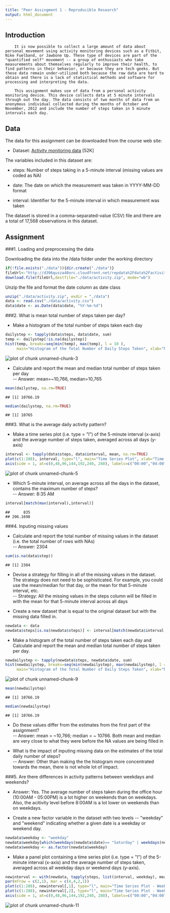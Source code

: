 ```yaml
---
title: "Peer Assingment 1 - Reproducible Research"
output: html_document
---
```

## Introduction

        It is now possible to collect a large amount of data about personal movement using activity monitoring devices such as a Fitbit, Nike Fuelband, or Jawbone Up. These type of devices are part of the "quantified self" movement -- a group of enthusiasts who take measurements about themselves regularly to improve their health, to find patterns in their behavior, or because they are tech geeks. But these data remain under-utilized both because the raw data are hard to obtain and there is a lack of statistical methods and software for processing and interpreting the data.

        This assignment makes use of data from a personal activity monitoring device. This device collects data at 5 minute intervals through out the day. The data consists of two months of data from an anonymous individual collected during the months of October and November, 2012 and include the number of steps taken in 5 minute intervals each day.

## Data

The data for this assignment can be downloaded from the course web site:

- Dataset: [Activity monitoring data](https://d396qusza40orc.cloudfront.net/repdata%2Fdata%2Factivity.zip) [52K]

The variables included in this dataset are:

- steps: Number of steps taking in a 5-minute interval (missing values are coded as NA)

- date: The date on which the measurement was taken in YYYY-MM-DD format

- interval: Identifier for the 5-minute interval in which measurement was taken

The dataset is stored in a comma-separated-value (CSV) file and there are a total of 17,568 observations in this dataset.

## Assignment

###1. Loading and preprocessing the data

Downloading the data into the /data folder under the working directory 

```r
if(!file.exists("./data")){dir.create("./data")}
fileUrl<-"http://d396qusza40orc.cloudfront.net/repdata%2Fdata%2Factivity.zip"
download.file(fileUrl,destfile="./data/activity.zip", mode="wb")
```

Unzip the file and format the date column as date class

```r
unzip("./data/activity.zip", exdir = "./data")
data <- read.csv("./data/activity.csv")
data$date <- as.Date(data$date, "%Y-%m-%d")
```

###2. What is mean total number of steps taken per day?  

- Make a histogram of the total number of steps taken each day  

```r
dailystep <- tapply(data$steps, data$date, sum)
temp <- dailystep[!is.na(dailystep)]
hist(temp, breaks=seq(min(temp), max(temp), l = 10 ), 
     main="Histogram of the Total Number of Daily Steps Taken", xlab="Number of Daily Steps Taken")
```

![plot of chunk unnamed-chunk-3](figure/unnamed-chunk-3-1.png) 

- Calculate and report the mean and median total number of steps taken per day   
-- Answer: mean=~10,766, median=10,765

```r
mean(dailystep, na.rm=TRUE)
```

```
## [1] 10766.19
```

```r
median(dailystep, na.rm=TRUE)
```

```
## [1] 10765
```

###3. What is the average daily activity pattern?  

- Make a time series plot (i.e. type = "l") of the 5-minute interval (x-axis) and the average number of steps taken, averaged across all days (y-axis)

```r
interval <- tapply(data$steps, data$interval, mean, na.rm=TRUE)
plot(c(1:288), interval, type="l", main="Time Series Plot", xlab="Time Interval", ylab="Average Steps Taken Across All Days", xaxt = "n")
axis(side = 1, at=c(0,48,96,144,192,240, 288), labels=c("00:00","04:00","08:00","12:00","16:00","20:00","23:55"))
```

![plot of chunk unnamed-chunk-5](figure/unnamed-chunk-5-1.png) 

- Which 5-minute interval, on average across all the days in the dataset, contains the maximum number of steps?  
-- Answer: 8:35 AM

```r
interval[match(max(interval),interval)]
```

```
##      835 
## 206.1698
```

###4. Inputing missing values  

- Calculate and report the total number of missing values in the dataset (i.e. the total number of rows with NAs)  
-- Answer: 2304  

```r
sum(is.na(data$step))
```

```
## [1] 2304
```

- Devise a strategy for filling in all of the missing values in the dataset. The strategy does not need to be sophisticated. For example, you could use the mean/median for that day, or the mean for that 5-minute interval, etc.  
-- Strategy: All the missing values in the steps column will be filled in with the mean for that 5-minute interval across all days

- Create a new dataset that is equal to the original dataset but with the missing data filled in.

```r
newdata <- data
newdata$steps[is.na(newdata$steps)] <- interval[match(newdata$interval, names(interval))]
```

- Make a histogram of the total number of steps taken each day and Calculate and report the mean and median total number of steps taken per day. 

```r
newdailystep <- tapply(newdata$steps, newdata$date, sum)
hist(newdailystep, breaks=seq(min(newdailystep), max(newdailystep), l = 10 ), 
     main="Histogram of the Total Number of Daily Steps Taken", xlab="Number of Daily Steps Taken")
```

![plot of chunk unnamed-chunk-9](figure/unnamed-chunk-9-1.png) 

```r
mean(newdailystep)
```

```
## [1] 10766.19
```

```r
median(newdailystep)
```

```
## [1] 10766.19
```
- Do these values differ from the estimates from the first part of the assignment?   
-- Answer: mean = ~10,766; median = ~ 10766. Both mean and median are very close to what they were before the NA values are being filled in  

- What is the impact of inputing missing data on the estimates of the total daily number of steps?   
-- Answer: Other than making the the histogram more concentrated towards the mean, there is not whole lot of impact.  

###5. Are there differences in activity patterns between weekdays and weekends?

- Answer: Yes. The average number of steps taken during the office hour (10:00AM - 05:00PM) is a lot higher on weekends than on weekdays.
Also, the acitivity level before 8:00AM is a lot lower on weekends than on weekdays.

- Create a new factor variable in the dataset with two levels -- "weekday" and "weekend" indicating whether a given date is a weekday or weekend day.  

```r
newdata$weekday <- "weekday"
newdata$weekday[which(weekdays(newdata$date)== "Saturday" | weekdays(newdata$date) == "Sunday")] <- "weekend"
newdata$weekday <- as.factor(newdata$weekday)
```

- Make a panel plot containing a time series plot (i.e. type = "l") of the 5-minute interval (x-axis) and the average number of steps taken, averaged across all weekday days or weekend days (y-axis).  

```r
newinterval <- with(newdata, tapply(steps, list(interval, weekday), mean, na.rm=TRUE))
par(mfrow = c(2,1), mar = c(4,4,2,1))
plot(c(1:288), newinterval[,1], type="l", main="Time Series Plot - Weekday", xlab="Time Interval", ylab="Average Steps Taken", xaxt = "n")
plot(c(1:288), newinterval[,2], type="l", main="Time Series Plot - Weekend", xlab="Time Interval", ylab="Average Steps Taken", xaxt = "n")
axis(side = 1, at=c(0,48,96,144,192,240, 288), labels=c("00:00","04:00","08:00","12:00","16:00","20:00","23:55"))
```

![plot of chunk unnamed-chunk-11](figure/unnamed-chunk-11-1.png) 
